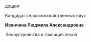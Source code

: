 доцент

Кандидат сельскохозяйственных наук

**Иванчина Людмила Александровна**

Лесоустройства и таксация лесов